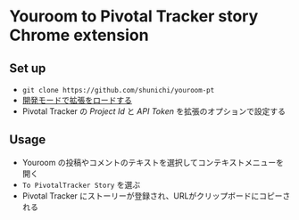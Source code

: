 # Youroom to Pivotal Tracker story Chrome extension

## Set up
- `git clone https://github.com/shunichi/youroom-pt`
- [開発モードで拡張をロードする](https://developer.chrome.com/extensions/getstarted#unpacked)
- Pivotal Tracker の *Project Id* と *API Token* を拡張のオプションで設定する

## Usage
- Youroom の投稿やコメントのテキストを選択してコンテキストメニューを開く
- `To PivotalTracker Story` を選ぶ
- Pivotal Tracker にストーリーが登録され、URLがクリップボードにコピーされる
